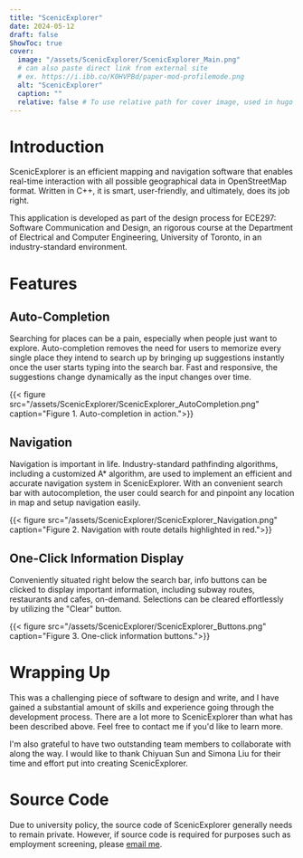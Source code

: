 ```yaml
---
title: "ScenicExplorer"
date: 2024-05-12
draft: false
ShowToc: true
cover:
  image: "/assets/ScenicExplorer/ScenicExplorer_Main.png"
  # can also paste direct link from external site
  # ex. https://i.ibb.co/K0HVPBd/paper-mod-profilemode.png
  alt: "ScenicExplorer"
  caption: ""
  relative: false # To use relative path for cover image, used in hugo Page-bundles
---
```


# Introduction
ScenicExplorer is an efficient mapping and navigation software that enables real-time interaction with all possible geographical data in OpenStreetMap format.
Written in C++, it is smart, user-friendly, and ultimately, does its job right.

This application is developed as part of the design process for ECE297: Software Communication and Design, an rigorous course at the Department of Electrical and Computer Engineering, University of Toronto, in an industry-standard environment.

# Features
## Auto-Completion
Searching for places can be a pain, especially when people just want to explore. Auto-completion removes the need for users to memorize every single place they intend to search up by bringing up suggestions instantly once the user starts typing into the search bar. Fast and responsive, the suggestions change dynamically as the input changes over time.

{{< figure src="/assets/ScenicExplorer/ScenicExplorer_AutoCompletion.png" caption="Figure 1. Auto-completion in action.">}}

## Navigation
Navigation is important in life. Industry-standard pathfinding algorithms, including a customized A* algorithm, are used to implement an efficient and accurate navigation system in ScenicExplorer. With an convenient search bar with autocompletion, the user could search for and pinpoint any location in map and setup navigation easily.

{{< figure src="/assets/ScenicExplorer/ScenicExplorer_Navigation.png" caption="Figure 2. Navigation with route details highlighted in red.">}}

## One-Click Information Display
Conveniently situated right below the search bar, info buttons can be clicked to display important information, including subway routes, restaurants and cafes, on-demand. Selections can be cleared effortlessly by utilizing the "Clear" button.

{{< figure src="/assets/ScenicExplorer/ScenicExplorer_Buttons.png" caption="Figure 3. One-click information buttons.">}}

# Wrapping Up
This was a challenging piece of software to design and write, and I have gained a substantial amount of skills and experience going through the development process. There are a lot more to ScenicExplorer than what has been described above. Feel free to contact me if you'd like to learn more.

I'm also grateful to have two outstanding team members to collaborate with along the way. I would like to thank Chiyuan Sun and Simona Liu for their time and effort put into creating ScenicExplorer.

# Source Code
Due to university policy, the source code of ScenicExplorer generally needs to remain private. However, if source code is required for purposes such as employment screening, please [email me](mailto:anson.sun@mail.utoronto.ca).